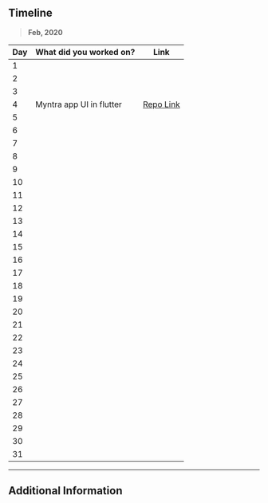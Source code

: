 
## Timeline

> **Feb, 2020**

|Day|What did you worked on?|Link|
|-------|------|--------|
|1|||
|2|||
|3|||
|4|Myntra app UI in flutter|[Repo Link](https://github.com/umang0503/fluttermyntra)|
|5|||
|6|||
|7|||
|8|||
|9|||
|10|||
|11|||
|12|||
|13|||
|14|||
|15|||
|16|||
|17|||
|18|||
|19|||
|20|||
|21|||
|22|||
|23|||
|24|||
|25|||
|26|||
|27|||
|28|||
|29|||
|30|||
|31|||



---

## Additional Information
